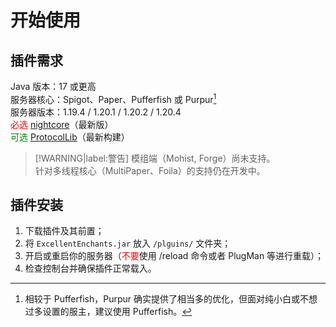 # 开始使用

## 插件需求 

Java 版本：17 或更高    
服务器核心：Spigot、Paper、Pufferfish 或 Purpur[^1]    
服务器版本：1.19.4 / 1.20.1 / 1.20.2 / 1.20.4    
<font color="red">必选</font> [nightcore](https://github.com/nulli0n/nightcore-spigot/releases)（最新版）    
<font color="green">可选</font> [ProtocolLib](https://ci.dmulloy2.net/job/ProtocolLib/)（最新构建）

> [!WARNING|label:警告]
> 模组端（Mohist, Forge）尚未支持。    
> 针对多线程核心（MultiPaper、Foila）的支持仍在开发中。

## 插件安装

1. 下载插件及其前置；
2. 将 `ExcellentEnchants.jar` 放入 `/plguins/` 文件夹；
3. 开启或重启你的服务器（<font color="red">不要</font>使用 /reload 命令或者 PlugMan 等进行重载）；
4. 检查控制台并确保插件正常载入。

[^1]: 相较于 Pufferfish，Purpur 确实提供了相当多的优化，但面对纯小白或不想过多设置的服主，建议使用 Pufferfish。